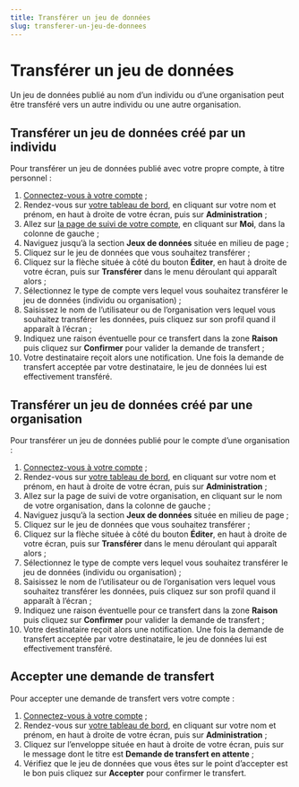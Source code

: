 ```yaml
---
title: Transférer un jeu de données
slug: transferer-un-jeu-de-donnees
---
```


# Transférer un jeu de données

Un jeu de données publié au nom d’un individu ou d’une organisation peut être transféré vers un autre individu ou une autre organisation.

## Transférer un jeu de données créé par un individu

Pour transférer un jeu de données publié avec votre propre compte, à titre personnel :

1.  [Connectez-vous à votre compte](https://www.data.gouv.fr/fr/login) ;
2.  Rendez-vous sur [votre tableau de bord](https://www.data.gouv.fr/fr/admin/), en cliquant sur votre nom et prénom, en haut à droite de votre écran, puis sur **Administration** ;
3.  Allez sur [la page de suivi de votre compte](https://www.data.gouv.fr/fr/admin/me/edit), en cliquant sur **Moi**, dans la colonne de gauche ;
4.  Naviguez jusqu’à la section **Jeux de données** située en milieu de page ;
5.  Cliquez sur le jeu de données que vous souhaitez transférer ;
6.  Cliquez sur la flèche située à côté du bouton **Éditer**, en haut à droite de votre écran, puis sur **Transférer** dans le menu déroulant qui apparaît alors ;
7.  Sélectionnez le type de compte vers lequel vous souhaitez transférer le jeu de données (individu ou organisation) ;
8.  Saisissez le nom de l’utilisateur ou de l’organisation vers lequel vous souhaitez transférer les données, puis cliquez sur son profil quand il apparaît à l’écran ;
9.  Indiquez une raison éventuelle pour ce transfert dans la zone **Raison** puis cliquez sur **Confirmer** pour valider la demande de transfert ;
10. Votre destinataire reçoit alors une notification. Une fois la demande de transfert acceptée par votre destinataire, le jeu de données lui est effectivement transféré.

## Transférer un jeu de données créé par une organisation

Pour transférer un jeu de données publié pour le compte d’une organisation :

1.  [Connectez-vous à votre compte](https://www.data.gouv.fr/fr/login) ;
2.  Rendez-vous sur [votre tableau de bord](https://www.data.gouv.fr/fr/admin/), en cliquant sur votre nom et prénom, en haut à droite de votre écran, puis sur **Administration** ;
3.  Allez sur la page de suivi de votre organisation, en cliquant sur le nom de votre organisation, dans la colonne de gauche ;
4.  Naviguez jusqu’à la section **Jeux de données** située en milieu de page ;
5.  Cliquez sur le jeu de données que vous souhaitez transférer ;
6.  Cliquez sur la flèche située à côté du bouton **Éditer**, en haut à droite de votre écran, puis sur **Transférer** dans le menu déroulant qui apparaît alors ;
7.  Sélectionnez le type de compte vers lequel vous souhaitez transférer le jeu de données (individu ou organisation) ;
8.  Saisissez le nom de l’utilisateur ou de l’organisation vers lequel vous souhaitez transférer les données, puis cliquez sur son profil quand il apparaît à l’écran ;
9.  Indiquez une raison éventuelle pour ce transfert dans la zone **Raison** puis cliquez sur **Confirmer** pour valider la demande de transfert ;
10. Votre destinataire reçoit alors une notification. Une fois la demande de transfert acceptée par votre destinataire, le jeu de données lui est effectivement transféré.

## Accepter une demande de transfert

Pour accepter une demande de transfert vers votre compte :

1.  [Connectez-vous à votre compte](https://www.data.gouv.fr/fr/login) ;
2.  Rendez-vous sur [votre tableau de bord](https://www.data.gouv.fr/fr/admin/), en cliquant sur votre nom et prénom, en haut à droite de votre écran, puis sur **Administration** ;
3.  Cliquez sur l’enveloppe située en haut à droite de votre écran, puis sur le message dont le titre est **Demande de transfert en attente** ;
4.  Vérifiez que le jeu de données que vous êtes sur le point d’accepter est le bon puis cliquez sur **Accepter** pour confirmer le transfert.
